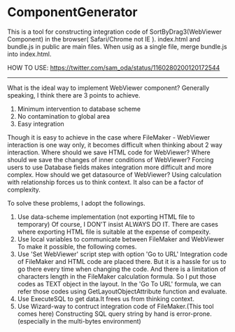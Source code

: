 # ComponentGenerator

This is a tool for constructing integration code of SortByDrag3(WebViewer Component) in the browser( Safari/Chrome not IE ). 
index.html and bundle.js in public are main files. When usig as a single file, merge bundle.js into index.html.

HOW TO USE: https://twitter.com/sam_oda/status/1160280200120172544
*********************************************************************

What is the ideal way to implement WebViewer component?
Generally speaking, I think there are 3 points to achieve.

1. Minimum intervention to database scheme
2. No contamination to global area
3. Easy integration

Though it is easy to achieve in the case where FileMaker - WebViewer interaction is one way only, it becomes difficult when thinking about 2 way interaction.
Where should we save HTML code for WebViewer?
Where should we save the changes of inner conditions of WebViewer? 
Forcing users to use Database fields makes integration more difficult and more complex.
How should we get datasource of WebViewer?
Using calculation with relationship forces us to think context. It also can be a factor of complexity.

To solve these problems, I adopt the followings.

1. Use data-scheme implementation (not exporting HTML file to temporary)
Of course, I DON'T insist ALWAYS DO IT. There are cases where exporting HTML file is suitable at the expense of compexity.
2. Use local variables to communicate between FileMaker and WebViewer
To make it possible, the following comes.
3. Use 'Set WebViewer' script step with option 'Go to URL'
Integration code of FileMaker and HTML code are placed there. But it is a hassle for us to go there every time when changing the code.
And there is a limitation of characters length in the FileMaker calculation formula. So I put those codes as TEXT object in the layout.
In the 'Go To URL' formula, we can refer those codes using GetLayoutObjectAttribute function and evaluate.
4. Use ExecuteSQL to get data.It frees us from thinking context.
5. Use Wizard-way to contruct integration code of FileMaker.(This tool comes here)
Constructing SQL query string by hand is error-prone.(especially in the multi-bytes environment)
